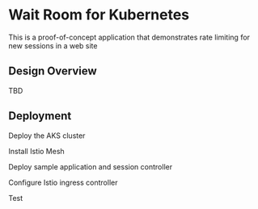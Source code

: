 # Wait Room for Kubernetes

This is a proof-of-concept application that demonstrates rate limiting for new sessions in a web site

## Design Overview

TBD

## Deployment

Deploy the AKS cluster

Install Istio Mesh

Deploy sample application and session controller

Configure Istio ingress controller

Test
